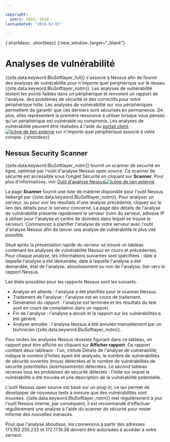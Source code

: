 ```yaml
---

copyright:
  years: 2014, 2018
lastupdated: "2018-02-02"

---
```


{:shortdesc: .shortdesc}
{:new_window: target="_blank"}

# Analyses de vulnérabilité
{{site.data.keyword.BluSoftlayer_full}} s'associe à Nessus afin de fournir des analyses de vulnérabilité pour n'importe quel périphérique sur le réseau {{site.data.keyword.BluSoftlayer_notm}}. Les analyses de vulnérabilité testent les points faibles dans un périphérique et renvoient un rapport de l'analyse, des problèmes de sécurité et des correctifs pour votre périphérique hôte. Les analyses de vulnérabilité sur vos périphériques permettent de garantir que ces derniers sont sécurisés en permanence. De plus, elles représentent la première ressource à utiliser lorsque vous pensez qu'un périphérique est vulnérable ou compromis. Les analyses de vulnérabilité peuvent être réalisées à l'aide du [portail client![Icône de lien externe](../../icons/launch-glyph.svg "Icône de lien externe")](https://control.softlayer.com/) sur n'importe quel périphérique associé à votre compte.
{:shortdesc}

## Nessus Security Scanner 
{{site.data.keyword.BluSoftlayer_notm}} fournit un scanner de sécurité en ligne, optimisé par l'outil d'analyse Nessus open source. Ce scanner de sécurité est accessible sous l'onglet Sécurité en cliquant sur **Scanner**. Pour plus d'informations, voir [Outil d'analyse Nessus![Icône de lien externe](../../icons/launch-glyph.svg "Icône de lien externe")](http://www.nessus.org/nessus/).

La page **Scanner** fournit une liste de matériel disponible pour l'outil Nessus hébergé par {{site.data.keyword.BluSoftlayer_notm}}. Pour analyser un serveur, ou pour voir les résultats d'une analyse précédente, cliquez sur le lien des détails pour le serveur concerné. La page des détails de l'analyse de vulnérabilité présente rapidement le serveur (nom du serveur, adresse IP à utiliser pour l'analyse et centre de données dans lequel se trouve le serveur). Commencez à planifier l'analyse de votre serveur avec l'outil d'analyse Nessus afin de lancer une analyse de vulnérabilité le plus vite possible. 

Situé après la présentation rapide du serveur se trouve un tableau contenant les analyses de vulnérabilité Nessus en cours et précédentes. Pour chaque analyse, les informations suivantes sont spécifiées : date à laquelle l'analyse a été demandée, date à laquelle l'analyse a été demandée, état de l'analyse, aboutissement ou non de l'analyse, lien vers le rapport Nessus. 

Les états possibles pour les rapports Nessus sont les suivants :

* Analyse en attente : l'analyse a été planifiée pour le scanner Nessus. 
* Traitement de l'analyse : l'analyse est en cours de traitement. 
* Génération du rapport : l'analyse est terminée et les résultats du test sont en cours de compilation dans un rapport.
* Fin de l'analyse : l'analyse a abouti et le rapport sur les vulnérabilités a été généré. 
* Analyse annulée : l'analyse Nessus a été annulée manuellement par un technicien {{site.data.keyword.BluSoftlayer_notm}}. 

Pour toutes les analyses Nessus réussies figurant dans ce tableau, un rapport peut être affiché en cliquant sur **Afficher rapport**. Ce rapport contient deux tableaux : l'un, intitulé Détails de l'analyse de vulnérabilité, indique le nombre d'hôtes ayant été analysés, le nombre de vulnérabilités de sécurité ouvertes (trous) détectées et le nombre de vulnérabilités de sécurité potentielles (avertissements) détectées.
Le second tableau recense tous les problèmes de sécurité détectés : l'hôte sur lequel la vulnérabilité a été trouvée et une description de la vulnérabilité potentielle. 

L'outil Nessus open source est basé sur un plug-in, ce qui permet de développer de nouveaux tests à mesure que des vulnérabilités sont trouvées. {{site.data.keyword.BluSoftlayer_notm}} met régulièrement à jour l'outil Nessus interne, par conséquent, il est recommandé d'effectuer régulièrement une analyse à l'aide du scanner de sécurité pour rester informé des nouvelles menaces. 

Pour que l'analyse aboutisse, les connexions à partir des adresses 173.192.255.232 et 172.17.19.38 doivent être autorisées à accéder à votre serveur. 
